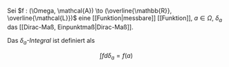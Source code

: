 Sei $f : (\Omega, \mathcal{A}) \to (\overline{\mathbb{R}}, \overline{\mathcal{L}})$ eine [[Funktion|messbare]] [[Funktion]], $a \in \Omega$, $\delta_a$ das [[Dirac-Maß, Einpunktmaß|Dirac-Maß]].

Das *$\delta_a$-Integral* ist definiert als

$$
	\int f d\delta_a = f(a)
$$